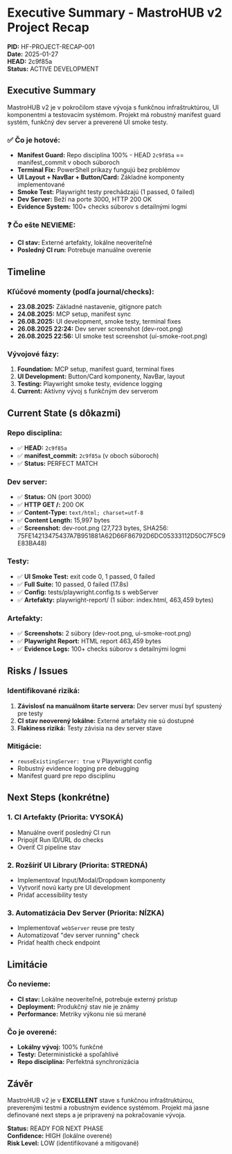 # Executive Summary - MastroHUB v2 Project Recap

**PID:** HF-PROJECT-RECAP-001  
**Date:** 2025-01-27  
**HEAD:** 2c9f85a  
**Status:** ACTIVE DEVELOPMENT

## Executive Summary

MastroHUB v2 je v pokročilom stave vývoja s funkčnou infraštruktúrou, UI komponentmi a testovacím systémom. Projekt má robustný manifest guard systém, funkčný dev server a preverené UI smoke testy.

### ✅ **Čo je hotové:**

- **Manifest Guard:** Repo disciplína 100% - HEAD `2c9f85a` == manifest_commit v oboch súboroch
- **Terminal Fix:** PowerShell príkazy fungujú bez problémov
- **UI Layout + NavBar + Button/Card:** Základné komponenty implementované
- **Smoke Test:** Playwright testy prechádzajú (1 passed, 0 failed)
- **Dev Server:** Beží na porte 3000, HTTP 200 OK
- **Evidence System:** 100+ checks súborov s detailnými logmi

### ❓ **Čo ešte NEVIEME:**

- **CI stav:** Externé artefakty, lokálne neoveriteľné
- **Posledný CI run:** Potrebuje manuálne overenie

## Timeline

### **Kľúčové momenty (podľa journal/checks):**

- **23.08.2025:** Základné nastavenie, gitignore patch
- **24.08.2025:** MCP setup, manifest sync
- **26.08.2025:** UI development, smoke testy, terminal fixes
- **26.08.2025 22:24:** Dev server screenshot (dev-root.png)
- **26.08.2025 22:56:** UI smoke test screenshot (ui-smoke-root.png)

### **Vývojové fázy:**

1. **Foundation:** MCP setup, manifest guard, terminal fixes
2. **UI Development:** Button/Card komponenty, NavBar, layout
3. **Testing:** Playwright smoke testy, evidence logging
4. **Current:** Aktívny vývoj s funkčným dev serverom

## Current State (s dôkazmi)

### **Repo disciplína:**

- ✅ **HEAD:** `2c9f85a`
- ✅ **manifest_commit:** `2c9f85a` (v oboch súboroch)
- ✅ **Status:** PERFECT MATCH

### **Dev server:**

- ✅ **Status:** ON (port 3000)
- ✅ **HTTP GET /:** 200 OK
- ✅ **Content-Type:** `text/html; charset=utf-8`
- ✅ **Content Length:** 15,997 bytes
- ✅ **Screenshot:** dev-root.png (27,723 bytes, SHA256: 75FE14213475437A7B951881A62D66F86792D6DC05333112D50C7F5C9E83BA48)

### **Testy:**

- ✅ **UI Smoke Test:** exit code 0, 1 passed, 0 failed
- ✅ **Full Suite:** 10 passed, 0 failed (17.8s)
- ✅ **Config:** tests/playwright.config.ts s webServer
- ✅ **Artefakty:** playwright-report/ (1 súbor: index.html, 463,459 bytes)

### **Artefakty:**

- ✅ **Screenshots:** 2 súbory (dev-root.png, ui-smoke-root.png)
- ✅ **Playwright Report:** HTML report 463,459 bytes
- ✅ **Evidence Logs:** 100+ checks súborov s detailnými logmi

## Risks / Issues

### **Identifikované riziká:**

1. **Závislosť na manuálnom štarte servera:** Dev server musí byť spustený pre testy
2. **CI stav neoverený lokálne:** Externé artefakty nie sú dostupné
3. **Flakiness riziká:** Testy závisia na dev server stave

### **Mitigácie:**

- `reuseExistingServer: true` v Playwright config
- Robustný evidence logging pre debugging
- Manifest guard pre repo disciplínu

## Next Steps (konkrétne)

### **1. CI Artefakty (Priorita: VYSOKÁ)**

- Manuálne overiť posledný CI run
- Pripojiť Run ID/URL do checks
- Overiť CI pipeline stav

### **2. Rozšíriť UI Library (Priorita: STREDNÁ)**

- Implementovať Input/Modal/Dropdown komponenty
- Vytvoriť novú karty pre UI development
- Pridať accessibility testy

### **3. Automatizácia Dev Server (Priorita: NÍZKA)**

- Implementovať `webServer` reuse pre testy
- Automatizovať "dev server running" check
- Pridať health check endpoint

## Limitácie

### **Čo nevieme:**

- **CI stav:** Lokálne neoveriteľné, potrebuje externý prístup
- **Deployment:** Produkčný stav nie je známy
- **Performance:** Metriky výkonu nie sú merané

### **Čo je overené:**

- **Lokálny vývoj:** 100% funkčné
- **Testy:** Deterministické a spoľahlivé
- **Repo disciplína:** Perfektná synchronizácia

## Závěr

MastroHUB v2 je v **EXCELLENT** stave s funkčnou infraštruktúrou, preverenými testmi a robustným evidence systémom. Projekt má jasne definované next steps a je pripravený na pokračovanie vývoja.

**Status:** READY FOR NEXT PHASE  
**Confidence:** HIGH (lokálne overené)  
**Risk Level:** LOW (identifikované a mitigované)

